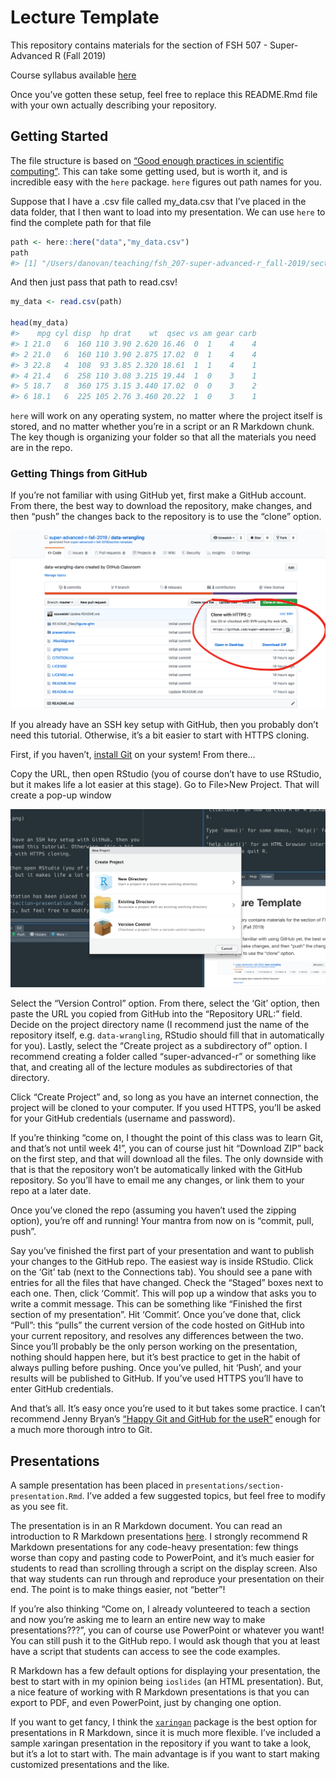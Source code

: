 
<!-- README.md is generated from README.Rmd. Please edit that file -->

# Lecture Template

This repository contains materials for the <YOUR LECTURE HERE> section
of FSH 507 - Super-Advanced R (Fall 2019)

Course syllabus available
[here](https://docs.google.com/document/d/1S63IHjNBk8e7St6XcyqhVu98qpuRTUx3DHYqzWKYDys/edit?usp=sharing)

Once you’ve gotten these setup, feel free to replace this README.Rmd
file with your own actually describing your repository.

## Getting Started

The file structure is based on [“Good enough practices in scientific
computing”](https://journals.plos.org/ploscompbiol/article?id=10.1371/journal.pcbi.1005510).
This can take some getting used, but is worth it, and is incredible easy
with the `here` package. `here` figures out path names for you.

Suppose that I have a .csv file called my\_data.csv that I’ve placed in
the data folder, that I then want to load into my presentation. We can
use `here` to find the complete path for that file

``` r
path <- here::here("data","my_data.csv")
path
#> [1] "/Users/danovan/teaching/fsh_207-super-advanced-r_fall-2019/section-template/data/my_data.csv"
```

And then just pass that path to read.csv\!

``` r
my_data <- read.csv(path)

head(my_data)
#>    mpg cyl disp  hp drat    wt  qsec vs am gear carb
#> 1 21.0   6  160 110 3.90 2.620 16.46  0  1    4    4
#> 2 21.0   6  160 110 3.90 2.875 17.02  0  1    4    4
#> 3 22.8   4  108  93 3.85 2.320 18.61  1  1    4    1
#> 4 21.4   6  258 110 3.08 3.215 19.44  1  0    3    1
#> 5 18.7   8  360 175 3.15 3.440 17.02  0  0    3    2
#> 6 18.1   6  225 105 2.76 3.460 20.22  1  0    3    1
```

`here` will work on any operating system, no matter where the project
itself is stored, and no matter whether you’re in a script or an R
Markdown chunk. The key though is organizing your folder so that all the
materials you need are in the repo.

### Getting Things from GitHub

If you’re not familiar with using GitHub yet, first make a GitHub
account. From there, the best way to download the repository, make
changes, and then “push” the changes back to the repository is to use
the “clone” option.

![](imgs/clone.png)

If you already have an SSH key setup with GitHub, then you probably
don’t need this tutorial. Otherwise, it’s a bit easier to start with
HTTPS cloning.

First, if you haven’t, [install
Git](https://git-scm.com/book/en/v2/Getting-Started-Installing-Git) on
your system\! From there…

Copy the URL, then open RStudio (you of course don’t have to use
RStudio, but it makes life a lot easier at this stage). Go to File\>New
Project. That will create a pop-up window

![](imgs/newproj.png)

Select the “Version Control” option. From there, select the ‘Git’
option, then paste the URL you copied from GitHub into the “Repository
URL:” field. Decide on the project directory name (I recommend just the
name of the repository itself, e.g. `data-wrangling`, RStudio should
fill that in automatically for you). Lastly, select the “Create project
as a subdirectory of” option. I recommend creating a folder called
“super-advanced-r” or something like that, and creating all of the
lecture modules as subdirectories of that directory.

Click “Create Project” and, so long as you have an internet connection,
the project will be cloned to your computer. If you used HTTPS, you’ll
be asked for your GitHub credentials (username and password).

If you’re thinking “come on, I thought the point of this class was to
learn Git, and that’s not until week 4\!”, you can of course just hit
“Download ZIP” back on the first step, and that will download all the
files. The only downside with that is that the repository won’t be
automatically linked with the GitHub repository. So you’ll have to email
me any changes, or link them to your repo at a later date.

Once you’ve cloned the repo (assuming you haven’t used the zipping
option), you’re off and running\! Your mantra from now on is “commit,
pull, push”.

Say you’ve finished the first part of your presentation and want to
publish your changes to the GitHub repo. The easiest way is inside
RStudio. Click on the ‘Git’ tab (next to the Connections tab). You
should see a pane with entries for all the files that have changed.
Check the “Staged” boxes next to each one. Then, click ‘Commit’. This
will pop up a window that asks you to write a commit message. This can
be something like “Finished the first section of my presentation”. Hit
‘Commit’. Once you’ve done that, click “Pull”: this “pulls” the
current version of the code hosted on GitHub into your current
repository, and resolves any differences between the two. Since you’ll
probably be the only person working on the presentation, nothing should
happen here, but it’s best practice to get in the habit of always
pulling before pushing. Once you’ve pulled, hit ‘Push’, and your results
will be published to GitHub. If you’ve used HTTPS you’ll have to enter
GitHub credentials.

And that’s all. It’s easy once you’re used to it but takes some
practice. I can’t recommend Jenny Bryan’s [“Happy Git and GitHub for the
useR”](https://happygitwithr.com/) enough for a much more thorough intro
to Git.

## Presentations

A sample presentation has been placed in
`presentations/section-presentation.Rmd`. I’ve added a few suggested
topics, but feel free to modify as you see fit.

The presentation is in an R Markdown document. You can read an
introduction to R Markdown presentations
[here](https://bookdown.org/yihui/rmarkdown/presentations.html). I
strongly recommend R Markdown presentations for any code-heavy
presentation: few things worse than copy and pasting code to PowerPoint,
and it’s much easier for students to read than scrolling through a
script on the display screen. Also that way students can run through and
reproduce your presentation on their end. The point is to make things
easier, not “better”\!

If you’re also thinking “Come on, I already volunteered to teach a
section and now you’re asking me to learn an entire new way to make
presentations???”, you can of course use PowerPoint or whatever you
want\! You can still push it to the GitHub repo. I would ask though that
you at least have a script that students can access to see the code
examples.

R Markdown has a few default options for displaying your presentation,
the best to start with in my opinion being `ioslides` (an HTML
presentation). But, a nice feature of working with R Markdown
presentations is that you can export to PDF, and even PowerPoint, just
by changing one option.

If you want to get fancy, I think the
[`xaringan`](https://github.com/yihui/xaringan) package is the best
option for presentations in R Markdown, since it is much more flexible.
I’ve included a sample xaringan presentation in the repository if you
want to take a look, but it’s a lot to start with. The main advantage is
if you want to start making customized presentations and the like.
